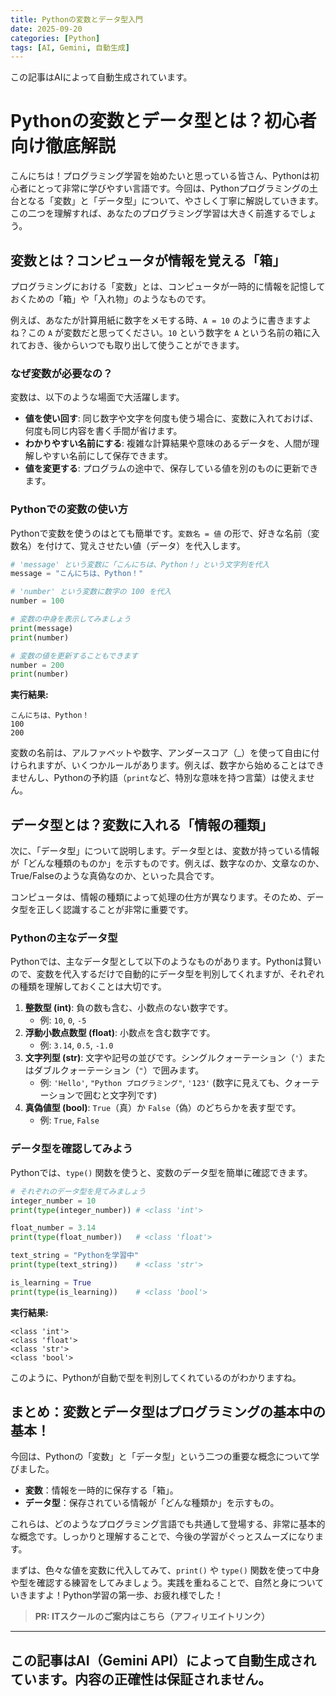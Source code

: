 ```yaml
---
title: Pythonの変数とデータ型入門
date: 2025-09-20
categories: [Python]
tags: [AI, Gemini, 自動生成]
---
```


この記事はAIによって自動生成されています。

# Pythonの変数とデータ型とは？初心者向け徹底解説

こんにちは！プログラミング学習を始めたいと思っている皆さん、Pythonは初心者にとって非常に学びやすい言語です。今回は、Pythonプログラミングの土台となる「変数」と「データ型」について、やさしく丁寧に解説していきます。この二つを理解すれば、あなたのプログラミング学習は大きく前進するでしょう。

## 変数とは？コンピュータが情報を覚える「箱」

プログラミングにおける「変数」とは、コンピュータが一時的に情報を記憶しておくための「箱」や「入れ物」のようなものです。

例えば、あなたが計算用紙に数字をメモする時、`A = 10` のように書きますよね？この `A` が変数だと思ってください。`10` という数字を `A` という名前の箱に入れておき、後からいつでも取り出して使うことができます。

### なぜ変数が必要なの？

変数は、以下のような場面で大活躍します。

*   **値を使い回す**: 同じ数字や文字を何度も使う場合に、変数に入れておけば、何度も同じ内容を書く手間が省けます。
*   **わかりやすい名前にする**: 複雑な計算結果や意味のあるデータを、人間が理解しやすい名前にして保存できます。
*   **値を変更する**: プログラムの途中で、保存している値を別のものに更新できます。

### Pythonでの変数の使い方

Pythonで変数を使うのはとても簡単です。`変数名 = 値` の形で、好きな名前（変数名）を付けて、覚えさせたい値（データ）を代入します。

```python
# 'message' という変数に「こんにちは、Python！」という文字列を代入
message = "こんにちは、Python！"

# 'number' という変数に数字の 100 を代入
number = 100

# 変数の中身を表示してみましょう
print(message)
print(number)

# 変数の値を更新することもできます
number = 200
print(number)
```

**実行結果:**
```
こんにちは、Python！
100
200
```

変数の名前は、アルファベットや数字、アンダースコア（_）を使って自由に付けられますが、いくつかルールがあります。例えば、数字から始めることはできませんし、Pythonの予約語（`print`など、特別な意味を持つ言葉）は使えません。

## データ型とは？変数に入れる「情報の種類」

次に、「データ型」について説明します。データ型とは、変数が持っている情報が「どんな種類のものか」を示すものです。例えば、数字なのか、文章なのか、True/Falseのような真偽なのか、といった具合です。

コンピュータは、情報の種類によって処理の仕方が異なります。そのため、データ型を正しく認識することが非常に重要です。

### Pythonの主なデータ型

Pythonでは、主なデータ型として以下のようなものがあります。Pythonは賢いので、変数を代入するだけで自動的にデータ型を判別してくれますが、それぞれの種類を理解しておくことは大切です。

1.  **整数型 (int)**: 負の数も含む、小数点のない数字です。
    *   例: `10`, `0`, `-5`
2.  **浮動小数点数型 (float)**: 小数点を含む数字です。
    *   例: `3.14`, `0.5`, `-1.0`
3.  **文字列型 (str)**: 文字や記号の並びです。シングルクォーテーション（`'`）またはダブルクォーテーション（`"`）で囲みます。
    *   例: `'Hello'`, `"Python プログラミング"`, `'123'` (数字に見えても、クォーテーションで囲むと文字列です)
4.  **真偽値型 (bool)**: `True`（真）か `False`（偽）のどちらかを表す型です。
    *   例: `True`, `False`

### データ型を確認してみよう

Pythonでは、`type()` 関数を使うと、変数のデータ型を簡単に確認できます。

```python
# それぞれのデータ型を見てみましょう
integer_number = 10
print(type(integer_number)) # <class 'int'>

float_number = 3.14
print(type(float_number))   # <class 'float'>

text_string = "Pythonを学習中"
print(type(text_string))    # <class 'str'>

is_learning = True
print(type(is_learning))    # <class 'bool'>
```

**実行結果:**
```
<class 'int'>
<class 'float'>
<class 'str'>
<class 'bool'>
```

このように、Pythonが自動で型を判別してくれているのがわかりますね。

## まとめ：変数とデータ型はプログラミングの基本中の基本！

今回は、Pythonの「変数」と「データ型」という二つの重要な概念について学びました。

*   **変数**：情報を一時的に保存する「箱」。
*   **データ型**：保存されている情報が「どんな種類か」を示すもの。

これらは、どのようなプログラミング言語でも共通して登場する、非常に基本的な概念です。しっかりと理解することで、今後の学習がぐっとスムーズになります。

まずは、色々な値を変数に代入してみて、`print()` や `type()` 関数を使って中身や型を確認する練習をしてみましょう。実践を重ねることで、自然と身についていきますよ！Python学習の第一歩、お疲れ様でした！
> **PR: ITスクールのご案内はこちら（アフィリエイトリンク）**

---
この記事はAI（Gemini API）によって自動生成されています。内容の正確性は保証されません。
---
